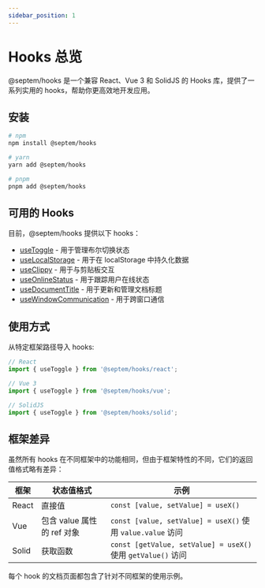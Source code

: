```yaml
---
sidebar_position: 1
---
```


# Hooks 总览

@septem/hooks 是一个兼容 React、Vue 3 和 SolidJS 的 Hooks 库，提供了一系列实用的 hooks，帮助你更高效地开发应用。

## 安装

```bash
# npm
npm install @septem/hooks

# yarn
yarn add @septem/hooks

# pnpm
pnpm add @septem/hooks
```

## 可用的 Hooks

目前，@septem/hooks 提供以下 hooks：

- [useToggle](./useToggle.md) - 用于管理布尔切换状态
- [useLocalStorage](./useLocalStorage.md) - 用于在 localStorage 中持久化数据
- [useClippy](./useClippy.md) - 用于与剪贴板交互
- [useOnlineStatus](./useOnlineStatus.md) - 用于跟踪用户在线状态
- [useDocumentTitle](./useDocumentTitle.md) - 用于更新和管理文档标题
- [useWindowCommunication](./useWindowCommunication.md) - 用于跨窗口通信

## 使用方式

从特定框架路径导入 hooks:

```js
// React
import { useToggle } from '@septem/hooks/react';

// Vue 3
import { useToggle } from '@septem/hooks/vue';

// SolidJS
import { useToggle } from '@septem/hooks/solid';
```

## 框架差异

虽然所有 hooks 在不同框架中的功能相同，但由于框架特性的不同，它们的返回值格式略有差异：

| 框架 | 状态值格式 | 示例 |
| --- | --- | --- |
| React | 直接值 | `const [value, setValue] = useX()` |
| Vue | 包含 value 属性的 ref 对象 | `const [value, setValue] = useX()` 使用 `value.value` 访问 |
| Solid | 获取函数 | `const [getValue, setValue] = useX()` 使用 `getValue()` 访问 |

每个 hook 的文档页面都包含了针对不同框架的使用示例。